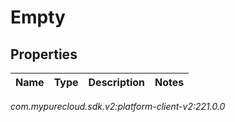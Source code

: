 # Empty


## Properties

| Name | Type | Description | Notes |
| ------------ | ------------- | ------------- | ------------- |




_com.mypurecloud.sdk.v2:platform-client-v2:221.0.0_
